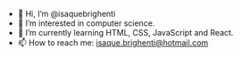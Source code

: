 - 👋 Hi, I’m @isaquebrighenti
- 👀 I’m interested in computer science.
- 🌱 I’m currently learning HTML, CSS, JavaScript and React.
- 📫 How to reach me: isaque.brighenti@hotmail.com

<!---
isaquebrighenti/isaquebrighenti is a ✨ special ✨ repository because its `README.md` (this file) appears on your GitHub profile.
You can click the Preview link to take a look at your changes.
--->
